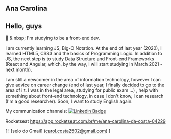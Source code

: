 <script src="https://gist.github.com/tgmarinho/6cf35ac45644a0b68a45069d23c2e4b6.js"></script>

## Ana Carolina 

## Hello, guys 

:cherry_blossom: & nbsp; I'm studying to be a front-end dev.

I am currently learning JS, Big-O Notation. 
At the end of last year (2020), I learned HTML5, CSS3 and the basics of Programming Logic. In addition to JS, the next step is to study Data Structure and Front-end Frameworks (React and Angular, which, by the way, I will start studying in March 2021 - next month).

I am still a newcomer in the area of ​​information technology, however I can give advice on career change (end of last year, I finally decided to go to the area of ​​i.t. I was in the legal area, studying for public exam ...) , help with something about front-end technology, in case I don't know, I can research (I'm a good researcher). Soon, I want to study English again.


My communication channels: 
[![Linkedin Badge](https://img.shields.io/badge/-LinkedIn-blue?style=flat-square&logo=Linkedin&logoColor=white&link=https://www.linkedin.com/in/ana-carolina-costa-91a74842/)](https://www.linkedin.com/in/ana-carolina-costa-91a74842/)

Rocketseat https://app.rocketseat.com.br/me/ana-carolina-da-costa-04229 

[ ! [selo do Gmail] (carol.costa2502@gmail.com) ] 




